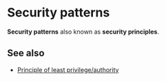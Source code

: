 # Security patterns
**Security patterns** also known as **security principles**.

## See also
- [Principle of least privilege/authority](principle-of-least-privilege.md)
